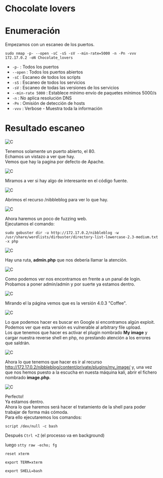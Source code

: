 # Chocolate lovers

# Enumeración

Empezamos con un escaneo de los puertos.

`sudo nmap -p- --open -sC -sS -sV --min-rate=5000 -n -Pn -vvv 172.17.0.2 -oN Chocolate_lovers`

- `-p-` : Todos los puertos
- `--open` : Todos los puertos abiertos
- `-sC` : Escaneo de todos los scripts
- `-sS` : Escaneo de todos los servicios
- `-sV` : Escaneo de todas las versiones de los servicios
- `--min-rate 5000` : Establece mínimo envío de paquetes mínimos 5000/s
- `-n` : No aplica resolución DNS
- `-Pn` : Omisión de detección de hosts
- `-vvv` : Verbose - Muestra toda la información

# Resultado escaneo

![C](https://github.com/giustiand/DockerLabs-Writeups/blob/main/F%C3%A1cil/images/chocolate_lovers/C_1.jpg)   

Tenemos solamente un puerto abierto, el 80.  
Echamos un vistazo a ver que hay.  
Vemos que hay la pagina por defecto de Apache.  

![C](https://github.com/giustiand/DockerLabs-Writeups/blob/main/F%C3%A1cil/images/chocolate_lovers/C_2.jpg)     

Miramos a ver si hay algo de interesante en el código fuente.  

![C](https://github.com/giustiand/DockerLabs-Writeups/blob/main/F%C3%A1cil/images/chocolate_lovers/C_3.jpg)     

Abrimos el recurso /nibbleblog para ver lo que hay.  

![C](https://github.com/giustiand/DockerLabs-Writeups/blob/main/F%C3%A1cil/images/chocolate_lovers/C_4.jpg)      

Ahora haremos un poco de fuzzing web.  
Ejecutamos el comando:  

`sudo gobuster dir -u http://172.17.0.2/nibbleblog -w /usr/share/wordlists/dirbuster/directory-list-lowercase-2.3-medium.txt -x php`  

![C](https://github.com/giustiand/DockerLabs-Writeups/blob/main/F%C3%A1cil/images/chocolate_lovers/C_5.jpg)      

Hay una ruta, **admin.php** que nos debería llamar la atención.  

![C](https://github.com/giustiand/DockerLabs-Writeups/blob/main/F%C3%A1cil/images/chocolate_lovers/C_6.jpg)       

Como podemos ver nos encontramos en frente a un panal de login. 
Probamos a poner admin/admin y por suerte ya estamos dentro.  

![C](https://github.com/giustiand/DockerLabs-Writeups/blob/main/F%C3%A1cil/images/chocolate_lovers/C_7.jpg)       

Mirando el la página vemos que es la versión 4.0.3 "Coffee".    

![C](https://github.com/giustiand/DockerLabs-Writeups/blob/main/F%C3%A1cil/images/chocolate_lovers/C_8.jpg)      

Lo que podemos hacer es buscar en Google si encontramos algún exploit.  
Podemos ver que esta versión es vulnerable al arbitrary file upload.  
Los que tenemos que hacer es activar el plugin nombrado **My image** y cargar nuestra reverse shell en php, no prestando atención a los errores que saldrán.  

![C](https://github.com/giustiand/DockerLabs-Writeups/blob/main/F%C3%A1cil/images/chocolate_lovers/C_9.jpg)        

Ahora lo que tenemos que hacer es ir al recurso http://172.17.0.2/nibbleblog/content/private/plugins/my_image/ y, una vez que nos hemos puesto a la escucha en nuesta máquina kali, abrir el fichero nombrado **image.php**.  

![C](https://github.com/giustiand/DockerLabs-Writeups/blob/main/F%C3%A1cil/images/chocolate_lovers/C_10.jpg)        

Perfecto!  
Ya estamos dentro.  
Ahora lo que haremos será hacer el tratamiento de la shell para poder trabajar de forma más cómoda.  
Para ello ejecutaremos los comandos:  

`script /dev/null -c bash` 

Después `Ctrl +Z` (el processo va en background)  

luego `stty raw -echo; fg` 

`reset xterm`

`export TERM=xterm`

`export SHELL=bash`













